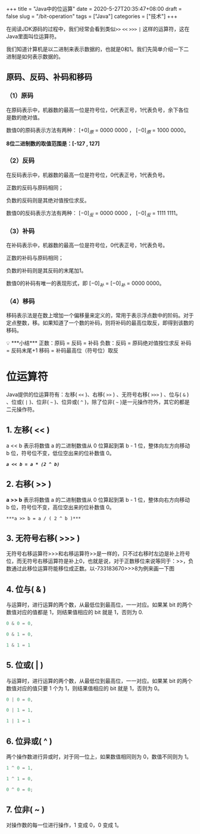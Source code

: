 +++
title = "Java中的位运算"
date = 2020-5-27T20:35:47+08:00
draft = false
slug = "/bit-operation"
tags = ["Java"]
categories = ["技术"]
+++

在阅读JDK源码的过程中，我们经常会看到类似`>>` `<<` `>>>` `|` 这样的运算符，这在Java里面叫位运算符。

我们知道计算机是以二进制来表示数据的，也就是0和1。我们先简单介绍一下二进制是如何表示数据的。

## 原码、反码、补码和移码

### （1）原码

在原码表示中，机器数的最高一位是符号位，0代表正号，1代表负号，余下各位是数的绝对值。

数值0的原码表示方法有两种：
$[+0]_原$ = 0000 0000 ，
$[-0]_原$ = 1000 0000。

**8位二进制数的取值范围是：[-127 , 127]**

### （2）反码

在反码表示中，机器数的最高一位是符号位，0代表正号，1代表负号。

正数的反码与原码相同；

负数的反码则是其绝对值按位求反。

数值0的反码表示方法有两种：
$[-0]_反$  = 0000 0000 ，
$[-0]_反$ = 1111 1111。

### （3）补码

在补码表示中，机器数的最高一位是符号位，0代表正号，1代表负号。

正数的补码与原码相同；

负数的补码则是其反码的末尾加1。

数值0的补码有唯一的表现形式，即
$[-0]_补$  = 
$[-0]_补$ = 0000 0000。

### （4）移码

移码表示法是在数上增加一个偏移量来定义的，常用于表示浮点数中的阶码。对于定点整数，移。如果知道了一个数的补码，则将补码的最高位取反，即得到该数的移码。

<aside>
💡 ***小结***
正数：原码 = 反码 = 补码
负数：反码 = 原码绝对值按位求反
补码 = 反码末尾+1
移码 = 补码最高位（符号位）取反

</aside>

# 位运算符

Java提供的位运算符有：左移( `<<` )、右移( `>>` ) 、无符号右移( `>>>` ) 、位与( `&` ) 、位或( `|` )、位非( `~` )、位异或( `^` )，除了位非( `~` )是一元操作符外，其它的都是二元操作符。

## 1. 左移( << )

a << b 表示将数值 a 的二进制数值从 0 位算起到第 b - 1 位，整体向左方向移动 b 位，符号位不变，低位空出来的位补数值 0。

***`a << b = a * (2 ^ b)`***

## 2. 右移( >> )

**a >> b** 表示将数值 a 的二进制数值从 0 位算起到第 b - 1 位，整体向右方向移动 b 位，符号位不变，高位空出来的位补数值 0。

`***a >> b = a / ( 2 ^ b )***`

## 3. 无符号右移( >>> )

无符号右移运算符>>>和右移运算符>>是一样的，只不过右移时左边是补上符号位，而无符号右移运算符是补上0，也就是说，对于正数移位来说等同于：>>，负数通过此移位运算符能移位成正数。以-733183670>>>8为例来画一下图

## 4. 位与( & )

与运算时，进行运算的两个数，从最低位到最高位，一一对应。如果某 bit 的两个数值对应的值都是 1，则结果值相应的 bit 就是 1，否则为 0.

```java
0 & 0 = 0,

0 & 1 = 0,

1 & 1 = 1
```

## 5. 位或( | )

与运算时，进行运算的两个数，从最低位到最高位，一一对应。如果某 bit 的两个数值对应的值只要 1 个为 1，则结果值相应的 bit 就是 1，否则为 0。

```java
0 | 0 = 0,

0 | 1 = 1,

1 | 1 = 1
```

## 6. 位异或( ^ )

两个操作数进行异或时，对于同一位上，如果数值相同则为 0，数值不同则为 1。

```java
1 ^ 0 = 1,

1 ^ 1 = 0,

0 ^ 0 = 0;
```

## 7. 位非( ~ )

对操作数的每一位进行操作，1 变成 0，0 变成 1。